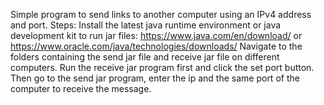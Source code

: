 Simple program to send links to another computer using an IPv4 address and port.
Steps:
Install the latest java runtime environment or java development kit to run jar files: https://www.java.com/en/download/ or https://www.oracle.com/java/technologies/downloads/
Navigate to the folders containing the send jar file and receive jar file on different computers. Run the receive jar program first and click the set port button. Then go to the send jar program, enter the ip and the same port of the computer to receive the message.
